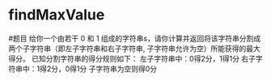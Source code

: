 # findMaxValue
#题目
给你一个由若干 0 和 1 组成的字符串s，请你计算并返回将该字符串分割成两个子字符串（即左子字符串和右子字符串, 子字符串允许为空）所能获得的最大得分。
已知分割字符串的得分规则如下：
左子字符串中：0得2分，1得1分
右子字符串中：1得2分，0得1分 
子字符串为空则得0分

